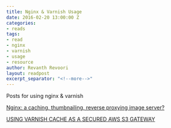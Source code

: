 ```yaml
---
title: Nginx & Varnish Usage
date: 2016-02-20 13:00:00 Z
categories:
- reads
tags:
- read
- nginx
- varnish
- usage
- resource
author: Revanth Revoori
layout: readpost
excerpt_separator: "<!--more-->"
---
```


Posts for using nginx & varnish

<a class="embedly-card" href="http://charlesleifer.com/blog/nginx-a-caching-thumbnailing-reverse-proxying-image-server-/">Nginx: a caching, thumbnailing, reverse proxying image server? <i class="fa fa-external-link"></i></a>

<a class="embedly-card" href="http://info.varnish-software.com/blog/using-varnish-cache-secured-aws-s3-gateway">USING VARNISH CACHE AS A SECURED AWS S3 GATEWAY <i class="fa fa-external-link"></i></a>

<!--more-->